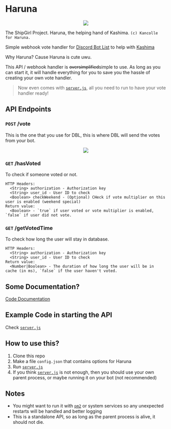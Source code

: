 # Haruna
<p align="center">
  <img src="https://vignette.wikia.nocookie.net/kancolle/images/1/1a/Haruna_Kai_Ni_Summer_Full.png/revision/latest?cb=20160801085517">
</p>

The ShipGirl Project. Haruna, the helping hand of Kashima. ``(c) Kancolle for Haruna.``

Simple webhook vote handler for [Discord Bot List](https://discordbots.org/) to help with [Kashima](https://discordbots.org/bot/424137718961012737)

Why Haruna? Cause Haruna is cute uwu.

This API / webhook handler is ~~oversimplified~~simple to use. As long as you can start it, it will handle everything for you to save you the hassle of creating your own vote handler.
> Now even comes with [`server.js`](https://github.com/deivu/haruna/blob/master/server.js), all you need to run to have your vote handler ready!

## API Endpoints
### `POST` /vote
This is the one that you use for DBL, this is where DBL will send the votes from your bot.

<p align="center">
  <img src="https://i.imgur.com/fBhIdVC.jpg">
</p>

### `GET` /hasVoted
To check if someone voted or not.
```
HTTP Headers:
  <String> authorization - Authorization key
  <String> user_id - User ID to check
  <Boolean> checkWeekend - (Optional) CHeck if vote multiplier on this user is enabled (weekend special)
Return value:
  <Boolean> - `true` if user voted or vote multiplier is enabled, `false` if user did not vote.
```

### `GET` /getVotedTime
To check how long the user will stay in database.
```
HTTP Headers:
  <String> authorization - Authorization key
  <String> user_id - User ID to check
Return value:
  <Number|Boolean> - The duration of how long the user will be in cache (in ms), `false` if the user haven't voted.
```

## Some Documentation?
[Code Documentation](/api)

## Example Code in starting the API
Check [`server.js`](https://github.com/deivu/haruna/blob/master/server.js)


## How to use this?
1. Clone this repo
2. Make a file `config.json` that contains options for Haruna
3. Run [`server.js`](https://github.com/deivu/haruna/blob/master/server.js)
4. If you think [`server.js`](https://github.com/deivu/haruna/blob/master/server.js) is not enough, then you should use your own parent process, or maybe running it on your bot (not recommended)

## Notes
* You might want to run it with [`pm2`](http://pm2.keymetrics.io/) or system services so any unexpected restarts will be handled and better logging
* This is a standalone API, so as long as the parent process is alive, it should not die.